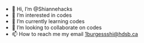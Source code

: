 - 👋 Hi, I’m @Shiannehacks
- 👀 I’m interested in codes
- 🌱 I’m currently learning codes
- 💞️ I’m looking to collaborate on codes
- 📫 How to reach me my email 1burgessshi@hdsb.ca

<!---
Shiannehacks/Shiannehacks is a ✨ special ✨ repository because its `README.md` (this file) appears on your GitHub profile.
You can click the Preview link to take a look at your changes.
--->
